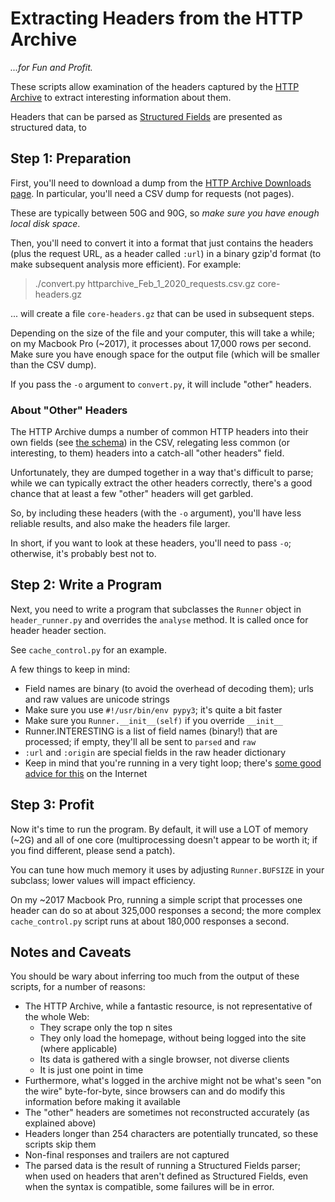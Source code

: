 
# Extracting Headers from the HTTP Archive

_...for Fun and Profit._

These scripts allow examination of the headers captured by the [HTTP Archive](https://httparchive.org) to extract interesting information about them.

Headers that can be parsed as [Structured Fields](https://httpwg.org/http-extensions/draft-ietf-httpbis-header-structure.html) are presented as structured data, to 

## Step 1: Preparation

First, you'll need to download a dump from the [HTTP Archive Downloads page](https://legacy.httparchive.org/downloads.php). In particular, you'll need a CSV dump for requests (not pages).

These are typically between 50G and 90G, so *make sure you have enough local disk space*.

Then, you'll need to convert it into a format that just contains the headers (plus the request URL, as a header called `:url`) in a binary gzip'd format (to make subsequent analysis more efficient). For example:

> ./convert.py httparchive_Feb_1_2020_requests.csv.gz core-headers.gz

... will create a file `core-headers.gz` that can be used in subsequent steps.

Depending on the size of the file and your computer, this will take a while; on my Macbook Pro (~2017), it processes about 17,000 rows per second. Make sure you have enough space for the output file (which will be smaller than the CSV dump).

If you pass the `-o` argument to `convert.py`, it will include "other" headers.

### About "Other" Headers

The HTTP Archive dumps a number of common HTTP headers into their own fields  (see [the schema](https://legacy.httparchive.org/downloads/httparchive_schema.sql)) in the CSV, relegating less common (or interesting, to them) headers into a catch-all "other headers" field. 

Unfortunately, they are dumped together in a way that's difficult to parse; while we can typically extract the other headers correctly, there's a good chance that at least a few "other" headers will get garbled.

So, by including these headers (with the `-o` argument), you'll have less reliable results, and also make the headers file larger.

In short, if you want to look at these headers, you'll need to pass `-o`; otherwise, it's probably best not to.

## Step 2: Write a Program

Next, you need to write a program that subclasses the `Runner` object in `header_runner.py` and overrides the `analyse` method. It is called once for header header section.

See `cache_control.py` for an example.

A few things to keep in mind:

* Field names are binary (to avoid the overhead of decoding them); urls and raw values are unicode strings
* Make sure you use `#!/usr/bin/env pypy3`; it's quite a bit faster
* Make sure you `Runner.__init__(self)` if you override `__init__`
* Runner.INTERESTING is a list of field names (binary!) that are processed; if empty, they'll all be sent to `parsed` and `raw`
* `:url` and `:origin` are special fields in the raw header dictionary
* Keep in mind that you're running in a very tight loop; there's [some good advice for this](https://codereview.stackexchange.com/questions/117080/efficiently-processing-large-100-mb-structured-binary-data-in-python-3) on the Internet

## Step 3: Profit

Now it's time to run the program. By default, it will use a LOT of memory (~2G) and all of one core (multiprocessing doesn't appear to be worth it; if you find different, please send a patch).

You can tune how much memory it uses by adjusting `Runner.BUFSIZE` in your subclass; lower values will impact efficiency.

On my ~2017 Macbook Pro, running a simple script that processes one header can do so at about 325,000 responses a second; the more complex `cache_control.py` script runs at about 180,000 responses a second.

## Notes and Caveats

You should be wary about inferring too much from the output of these scripts, for a number of reasons:

* The HTTP Archive, while a fantastic resource, is not representative of the whole Web:
  * They scrape only the top n sites
  * They only load the homepage, without being logged into the site (where applicable)
  * Its data is gathered with a single browser, not diverse clients
  * It is just one point in time
* Furthermore, what's logged in the archive might not be what's seen "on the wire" byte-for-byte, since browsers can and do modify this information before making it available 
* The "other" headers are sometimes not reconstructed accurately (as explained above)
* Headers longer than 254 characters are potentially truncated, so these scripts skip them
* Non-final responses and trailers are not captured
* The parsed data is the result of running a Structured Fields parser; when used on headers that aren't defined as Structured Fields, even when the syntax is compatible, some failures will be in error.